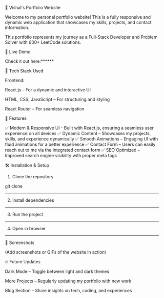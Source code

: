 🚀 Vishal's Portfolio Website

Welcome to my personal portfolio website! This is a fully responsive and dynamic web application that showcases my skills, projects, and contact information.

This portfolio represents my journey as a Full-Stack Developer and Problem Solver with 600+ LeetCode solutions.

🔗 Live Demo

Check it out here:******

📌 Tech Stack Used

Frontend:

React.js – For a dynamic and interactive UI

HTML, CSS, JavaScript – For structuring and styling

React Router – For seamless navigation


📂 Features

✅ Modern & Responsive UI – Built with React.js, ensuring a seamless user experience on all devices
✅ Dynamic Content – Showcases my projects, skills, and experience dynamically
✅ Smooth Animations – Engaging UI with fluid animations for a better experience
✅ Contact Form – Users can easily reach out to me via the integrated contact form
✅ SEO Optimized – Improved search engine visibility with proper meta tags

🛠 Installation & Setup

1. Clone the repository

git clone 
******


2. Install dependencies
******

3. Run the project
******


4. Open in browser
******



📸 Screenshots

(Add screenshots or GIFs of the website in action)

🔥 Future Updates

Dark Mode – Toggle between light and dark themes

More Projects – Regularly updating my portfolio with new work

Blog Section – Share insights on tech, coding, and experiences
